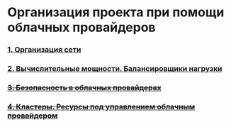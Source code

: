 # Организация проекта при помощи облачных провайдеров

### [1. Организация сети](/devops-09-cloud/cloud-01-networking/README.md)

### [2. Вычислительные мощности. Балансировщики нагрузки](/devops-09-cloud/cloud-02-comp-power-load-balancers/README.md)

### ~~[3. Безопасность в облачных провайдерах](/devops-09-cloud/cloud-03-security-in-cloud/README.md)~~

### ~~[4. Кластеры. Ресурсы под управлением облачным провайдером](/devops-09-cloud/cloud-04-clusters/README.md)~~
